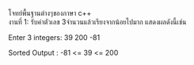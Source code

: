 <html>
  <head> โจทย์พื้นฐานต่างๆของภาษา c++
    <body><br>
งานที่ 1: รับค่าตัวเลข 3จำนวนแล้วเรียงจากน้อยไปมาก แสดงผลดังนี้เช่น
<p> 
Enter 3 integers: 39 200 -81
<p>
Sorted Output : -81 <= 39 <= 200
      
    
 </html>
